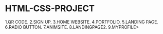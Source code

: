 # HTML-CSS-PROJECT
1.QR CODE.
2.SIGN UP.
3.HOME WEBSITE.
4.PORTFOLIO.
5.LANDING PAGE.
6.RADIO BUTTON.
7.ANIMSITE.
8.LANDINGPAGE2.
9.MYPROFILE>

